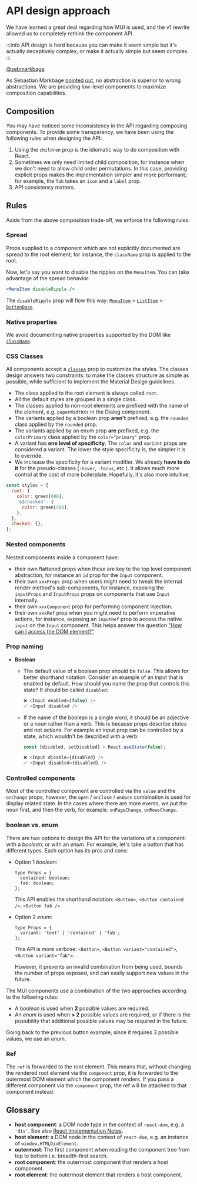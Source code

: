 # API design approach

<p class="description">We have learned a great deal regarding how MUI is used, and the v1 rewrite allowed us to completely rethink the component API.</p>

:::info
API design is hard because you can make it seem simple but it's actually deceptively complex, or make it actually simple but seem complex.
:::

[@sebmarkbage](https://twitter.com/sebmarkbage/status/728433349337841665)

As Sebastian Markbage [pointed out](https://2014.jsconf.eu/speakers/sebastian-markbage-minimal-api-surface-area-learning-patterns-instead-of-frameworks.html), no abstraction is superior to wrong abstractions.
We are providing low-level components to maximize composition capabilities.

## Composition

You may have noticed some inconsistency in the API regarding composing components.
To provide some transparency, we have been using the following rules when designing the API:

1. Using the `children` prop is the idiomatic way to do composition with React.
2. Sometimes we only need limited child composition, for instance when we don't need to allow child order permutations.
   In this case, providing explicit props makes the implementation simpler and more performant; for example, the `Tab` takes an `icon` and a `label` prop.
3. API consistency matters.

## Rules

Aside from the above composition trade-off, we enforce the following rules:

### Spread

Props supplied to a component which are not explicitly documented are spread to the root element;
for instance, the `className` prop is applied to the root.

Now, let's say you want to disable the ripples on the `MenuItem`.
You can take advantage of the spread behavior:

```jsx
<MenuItem disableRipple />
```

The `disableRipple` prop will flow this way: [`MenuItem`](/material-ui/api/menu-item/) > [`ListItem`](/material-ui/api/list-item/) > [`ButtonBase`](/material-ui/api/button-base/).

### Native properties

We avoid documenting native properties supported by the DOM like [`className`](/material-ui/customization/how-to-customize/#overriding-styles-with-class-names).

### CSS Classes

All components accept a [`classes`](/material-ui/customization/how-to-customize/#overriding-styles-with-class-names) prop to customize the styles.
The classes design answers two constraints:
to make the classes structure as simple as possible, while sufficient to implement the Material Design guidelines.

- The class applied to the root element is always called `root`.
- All the default styles are grouped in a single class.
- The classes applied to non-root elements are prefixed with the name of the element, e.g. `paperWidthXs` in the Dialog component.
- The variants applied by a boolean prop **aren't** prefixed, e.g. the `rounded` class
  applied by the `rounded` prop.
- The variants applied by an enum prop **are** prefixed, e.g. the `colorPrimary` class
  applied by the `color="primary"` prop.
- A variant has **one level of specificity**.
  The `color` and `variant` props are considered a variant.
  The lower the style specificity is, the simpler it is to override.
- We increase the specificity for a variant modifier.
  We already **have to do it** for the pseudo-classes (`:hover`, `:focus`, etc.).
  It allows much more control at the cost of more boilerplate.
  Hopefully, it's also more intuitive.

```js
const styles = {
  root: {
    color: green[600],
    '&$checked': {
      color: green[500],
    },
  },
  checked: {},
};
```

### Nested components

Nested components inside a component have:

- their own flattened props when these are key to the top level component abstraction,
  for instance an `id` prop for the `Input` component.
- their own `xxxProps` prop when users might need to tweak the internal render method's sub-components,
  for instance, exposing the `inputProps` and `InputProps` props on components that use `Input` internally.
- their own `xxxComponent` prop for performing component injection.
- their own `xxxRef` prop when you might need to perform imperative actions,
  for instance, exposing an `inputRef` prop to access the native `input` on the `Input` component.
  This helps answer the question ["How can I access the DOM element?"](/material-ui/getting-started/faq/#how-can-i-access-the-dom-element)

### Prop naming

- **Boolean**

  - The default value of a boolean prop should be `false`. This allows for better shorthand notation. Consider an example of an input that is enabled by default. How should you name the prop that controls this state? It should be called `disabled`:

    ```jsx
    ❌ <Input enabled={false} />
    ✅ <Input disabled />
    ```

  - If the name of the boolean is a single word, it should be an adjective or a noun rather than a verb. This is because props describe _states_ and not _actions_. For example an input prop can be controlled by a state, which wouldn't be described with a verb:

    ```jsx
    const [disabled, setDisabled] = React.useState(false);

    ❌ <Input disable={disabled} />
    ✅ <Input disabled={disabled} />
    ```

### Controlled components

Most of the controlled component are controlled via the `value` and the `onChange` props,
however, the `open` / `onClose` / `onOpen` combination is used for display related state.
In the cases where there are more events, we put the noun first, and then the verb, for example: `onPageChange`, `onRowsChange`.

### boolean vs. enum

There are two options to design the API for the variations of a component: with a _boolean_; or with an _enum_.
For example, let's take a button that has different types. Each option has its pros and cons:

- Option 1 _boolean_:

  ```tsx
  type Props = {
    contained: boolean;
    fab: boolean;
  };
  ```

  This API enables the shorthand notation:
  `<Button>`, `<Button contained />`, `<Button fab />`.

- Option 2 _enum_:

  ```tsx
  type Props = {
    variant: 'text' | 'contained' | 'fab';
  };
  ```

  This API is more verbose:
  `<Button>`, `<Button variant="contained">`, `<Button variant="fab">`.

  However, it prevents an invalid combination from being used,
  bounds the number of props exposed,
  and can easily support new values in the future.

The MUI components use a combination of the two approaches according to the following rules:

- A _boolean_ is used when **2** possible values are required.
- An _enum_ is used when **> 2** possible values are required, or if there is the possibility that additional possible values may be required in the future.

Going back to the previous button example; since it requires 3 possible values, we use an _enum_.

### Ref

The `ref` is forwarded to the root element. This means that, without changing the rendered root element
via the `component` prop, it is forwarded to the outermost DOM element which the component
renders. If you pass a different component via the `component` prop, the ref will be attached
to that component instead.

## Glossary

- **host component**: a DOM node type in the context of `react-dom`, e.g. a `'div'`. See also [React Implementation Notes](https://legacy.reactjs.org/docs/implementation-notes.html#mounting-host-elements).
- **host element**: a DOM node in the context of `react-dom`, e.g. an instance of `window.HTMLDivElement`.
- **outermost**: The first component when reading the component tree from top to bottom i.e. breadth-first search.
- **root component**: the outermost component that renders a host component.
- **root element**: the outermost element that renders a host component.
